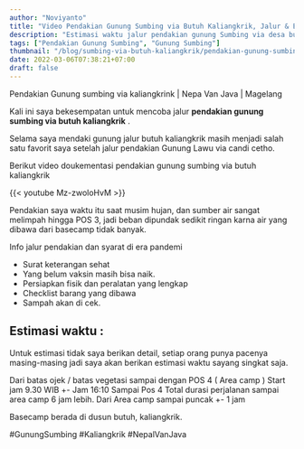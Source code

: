 ```yaml
---
author: "Noviyanto"
title: "Video Pendakian Gunung Sumbing via Butuh Kaliangkrik, Jalur & Estimasi Waktu"
description: "Estimasi waktu jalur pendakian gunung Sumbing via desa butuh kaliangrik ( nepal van Java ). Info pendakian terbaru gunung sumbing."
tags: ["Pendakian Gunung Sumbing", "Gunung Sumbing"]
thumbnail: "/blog/sumbing-via-butuh-kaliangkrik/pendakian-gunung-sumbing-via-butuh-kaliangkrik.jpg"
date: 2022-03-06T07:38:21+07:00
draft: false
---
```


Pendakian Gunung sumbing via kaliangkrink | Nepa Van Java | Magelang

Kali ini saya bekesempatan untuk mencoba jalur **pendakian gunung sumbing via butuh kaliangkrik** .

Selama saya mendaki gunung jalur butuh kaliangkrik masih menjadi salah satu favorit saya setelah jalur pendakian Gunung Lawu via candi cetho.

Berikut video doukementasi pendakian gunung sumbing via butuh kaliangkrik

{{< youtube Mz-zwoloHvM >}}

Pendakian saya waktu itu saat musim hujan, dan sumber air sangat melimpah hingga POS 3, jadi beban dipundak sedikit ringan karna air yang dibawa dari basecamp tidak banyak.

Info jalur pendakian dan syarat di era pandemi

- Surat keterangan sehat
- Yang belum vaksin masih bisa naik.
- Persiapkan fisik dan peralatan yang lengkap
- Checklist barang yang dibawa
- Sampah akan di cek.

## Estimasi waktu :

Untuk estimasi tidak saya berikan detail, setiap orang punya pacenya masing-masing jadi saya akan berikan estimasi waktu sayang singkat saja.

Dari batas ojek / batas vegetasi sampai dengan POS 4 ( Area camp )
Start jam 9.30 WIB
+- Jam 16:10 Sampai Pos 4
Total durasi perjalanan sampai area camp 6 jam lebih.
Dari Area camp sampai puncak +- 1 jam

Basecamp berada di dusun butuh, kaliangkrik.

#GunungSumbing #Kaliangkrik #NepalVanJava
